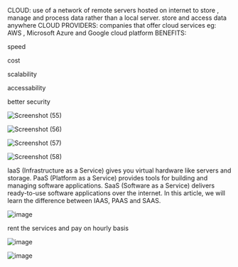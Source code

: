 CLOUD: 
use of a network of remote servers hosted on internet to store , manage and process data rather than a local server.
store and access data anywhere
CLOUD PROVIDERS:
 companies that offer cloud services
 eg: AWS , Microsoft Azure and Google cloud platform
 BENEFITS:
 
 speed
 
 cost
 
 scalability
 
 accessability
 
 better security

![Screenshot (55)](https://github.com/cheersbuddy/Technical_Interview_Preparation/assets/170736568/11306e4f-ee73-484e-a525-c0b5f00d1eb2)

![Screenshot (56)](https://github.com/cheersbuddy/Technical_Interview_Preparation/assets/170736568/607dd68d-44e2-4997-9c1b-8d0bc82df249)


![Screenshot (57)](https://github.com/cheersbuddy/Technical_Interview_Preparation/assets/170736568/ac1d5b8f-34ea-4de5-9885-2eeb1ca0abc0)

![Screenshot (58)](https://github.com/cheersbuddy/Technical_Interview_Preparation/assets/170736568/7982fd0c-e791-4e69-9c14-846a11c7f1cb)


IaaS (Infrastructure as a Service) gives you virtual hardware like servers and storage. PaaS (Platform as a Service) provides tools for building and managing software applications. SaaS (Software as a Service) delivers ready-to-use software applications over the internet. In this article, we will learn the difference between IAAS, PAAS and SAAS.


![image](https://github.com/cheersbuddy/Technical_Interview_Preparation/assets/170736568/70dbc7e9-3d9f-4eb3-b5ec-ea5768c45469)

rent the services and pay on hourly basis 

![image](https://github.com/cheersbuddy/Technical_Interview_Preparation/assets/170736568/f1ca7727-4446-45fe-b8c2-450b1a01c26c)

![image](https://github.com/cheersbuddy/Technical_Interview_Preparation/assets/170736568/c07bf30e-fd03-477f-adf8-3919006a5286)











